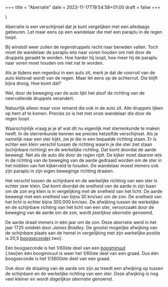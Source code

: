 +++
title = "Aberratie"
date = 2023-11-17T19:54:58+01:00
draft = false
+++

\

Aberratie is een verschijnsel dat je kunt vergelijken met een alledaags
gebeuren. Let maar eens op een wandelaar die met een paraplu in de regen
loopt.

Bij windstil weer zullen de regendruppels recht naar beneden vallen.
Toch moet de wandelaar de paraplu iets naar voren houden om niet door de
druppels geraakt te worden. Hoe harder hij loopt, hoe meer hij de
paraplu naar voren moet houden om niet nat te worden.

Als je tijdens een regenbui in een auto zit, merk je dat de voorruit van
de auto kletsnat wordt van de regen. Maar let eens op de achterruit. Die
blijft bijna droog. Hoe komt dat?

Wel, door de beweging van de auto lijkt het alsof de richting van de
neervallende druppels verandert.

Natuurlijk alleen maar voor iemand die ook in de auto zit. Alle druppels
lijken op hem af te komen. Precies zo is het met onze wandelaar die door
de regen loopt.

Waarschijnlijk vraag je je af wat dit nu eigenlijk met sterrenkunde te
maken heeft. In de sterrenkunde kennen we precies hetzelfde
verschijnsel. Als je namelijk naar een ster kijkt, zie je die in een
bepaalde richting staan. Er is echter een klein verschil tussen de
richting waarin je die ster ziet staan (schijnbare richting) en de
werkelijke richting. Dat komt doordat de aarde beweegt. Net als de auto
die door de regen rijdt. De kijker moet daarom iets in de richting van
de beweging van de aarde gedraaid worden om de ster in het midden van
het kijkerveld te houden. De wandelaar moest immers ook zijn paraplu in
zijn eigen bewegings richting draaien.

Het verschil tussen de schijnbare en de werkelijke richting van een ster
is echter zeer klein. Dat komt doordat de snelheid van de aarde in zijn
baan om de zon erg klein is in vergelijking met de snelheid van het
licht. De aarde beweegt met een snelheid van bijna 30 km/sec om de zon.
De snelheid van het licht is echter bijna 300.000 km/sec. De afwijking
tussen de werkelijke en de schijnbare richting van het licht van een
ster, veroorzaakt door de beweging van de aarde om de zon, wordt
*jaarlijkse aberratie* genoemd.

De aarde draait immers in één jaar om de zon. Deze aberratie werd in het
jaar 1725 ontdekt door *James Bradley*. De grootst mogelijke afwijking
van de schijnbare plaats aan de hemel in vergelijking met zijn
werkelijke positie is 20,5 [boogseconde](hoeken.html){.two}.

Eén boogseconde is het 1/60ste deel van een [boogminuut\
](hoeken.html){.two}en één boogminuut is weer het 1/60ste deel van een
graad. Dus één boogseconde is het 1/3600ste deel van een graad.

Ook door de draaiing van de aarde om zijn as treedt een afwijking op
tussen de schijnbare en de werkelijke richting van een ster. Deze
afwijking is nog veel kleiner en wordt *dagelijkse aberratie* genoemd.
